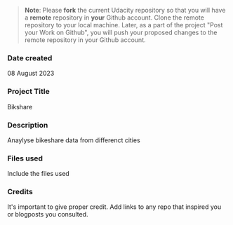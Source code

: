 >**Note**: Please **fork** the current Udacity repository so that you will have a **remote** repository in **your** Github account. Clone the remote repository to your local machine. Later, as a part of the project "Post your Work on Github", you will push your proposed changes to the remote repository in your Github account.

### Date created
08 August 2023

### Project Title
Bikshare

### Description
Anaylyse bikeshare data from differenct cities

### Files used
Include the files used

### Credits
It's important to give proper credit. Add links to any repo that inspired you or blogposts you consulted.

